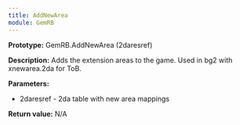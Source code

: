```yaml
---
title: AddNewArea
module: GemRB
---
```


**Prototype:** GemRB.AddNewArea (2daresref)

**Description:**  Adds the extension areas to the game. 
Used in bg2 with xnewarea.2da for ToB.

**Parameters:** 
  * 2daresref - 2da table with new area mappings

**Return value:** N/A

